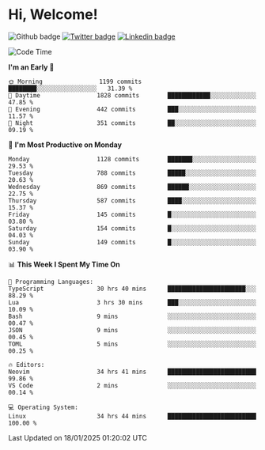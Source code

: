   # Hi, Welcome!
  ![Github badge](https://img.shields.io/github/followers/kraken-afk.svg?style=social&label=Follow&maxAge=2592000)
  [![Twitter badge](https://img.shields.io/badge/-Twitter-00acee?style=flat-square&logo=Twitter&logoColor=white)](https://twitter.com/trshppl)
  [![Linkedin badge](https://img.shields.io/badge/LinkedIn-0077B5?style=flat-square&logo=linkedin&logoColor=white)](https://www.linkedin.com/in/noveanrer)
<!--START_SECTION:waka-->
![Code Time](http://img.shields.io/badge/Code%20Time-670%20hrs%2049%20mins-blue)

**I'm an Early 🐤** 

```text
🌞 Morning                1199 commits        ████████░░░░░░░░░░░░░░░░░   31.39 % 
🌆 Daytime                1828 commits        ████████████░░░░░░░░░░░░░   47.85 % 
🌃 Evening                442 commits         ███░░░░░░░░░░░░░░░░░░░░░░   11.57 % 
🌙 Night                  351 commits         ██░░░░░░░░░░░░░░░░░░░░░░░   09.19 % 
```
📅 **I'm Most Productive on Monday** 

```text
Monday                   1128 commits        ███████░░░░░░░░░░░░░░░░░░   29.53 % 
Tuesday                  788 commits         █████░░░░░░░░░░░░░░░░░░░░   20.63 % 
Wednesday                869 commits         ██████░░░░░░░░░░░░░░░░░░░   22.75 % 
Thursday                 587 commits         ████░░░░░░░░░░░░░░░░░░░░░   15.37 % 
Friday                   145 commits         █░░░░░░░░░░░░░░░░░░░░░░░░   03.80 % 
Saturday                 154 commits         █░░░░░░░░░░░░░░░░░░░░░░░░   04.03 % 
Sunday                   149 commits         █░░░░░░░░░░░░░░░░░░░░░░░░   03.90 % 
```


📊 **This Week I Spent My Time On** 

```text
💬 Programming Languages: 
TypeScript               30 hrs 40 mins      ██████████████████████░░░   88.29 % 
Lua                      3 hrs 30 mins       ███░░░░░░░░░░░░░░░░░░░░░░   10.09 % 
Bash                     9 mins              ░░░░░░░░░░░░░░░░░░░░░░░░░   00.47 % 
JSON                     9 mins              ░░░░░░░░░░░░░░░░░░░░░░░░░   00.45 % 
TOML                     5 mins              ░░░░░░░░░░░░░░░░░░░░░░░░░   00.25 % 

🔥 Editors: 
Neovim                   34 hrs 41 mins      █████████████████████████   99.86 % 
VS Code                  2 mins              ░░░░░░░░░░░░░░░░░░░░░░░░░   00.14 % 

💻 Operating System: 
Linux                    34 hrs 44 mins      █████████████████████████   100.00 % 
```


 Last Updated on 18/01/2025 01:20:02 UTC
<!--END_SECTION:waka-->